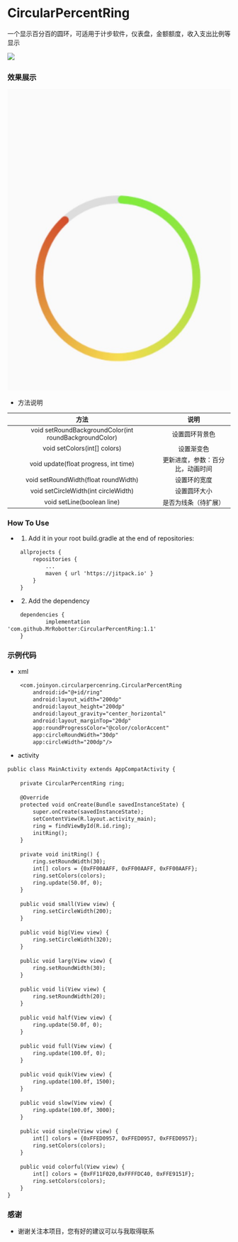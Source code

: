 # CircularPercentRing
一个显示百分百的圆环，可适用于计步软件，仪表盘，金额额度，收入支出比例等显示

[![](https://jitpack.io/v/MrRobotter/CircularPercentRing.svg)](https://jitpack.io/#MrRobotter/CircularPercentRing)

### 效果展示
![]( https://github.com/MrRobotter/AndroidGuide/raw/master/resource/image/ring_demo.jpg )

* 方法说明

|**方法** |**说明**|
|:----:|:----:|
|void setRoundBackgroundColor(int roundBackgroundColor)|设置圆环背景色|
|void setColors(int[] colors)|设置渐变色|
| void update(float progress, int time)|更新进度，参数：百分比，动画时间|
| void setRoundWidth(float roundWidth)|设置环的宽度|
| void setCircleWidth(int circleWidth)|设置圆环大小|
| void setLine(boolean line) | 是否为线条（待扩展） |




### How To Use

* 1. Add it in your root build.gradle at the end of repositories:
````
	allprojects {
		repositories {
			...
			maven { url 'https://jitpack.io' }
		}
	}

````

* 2. Add the dependency

````
	dependencies {
	        implementation 'com.github.MrRobotter:CircularPercentRing:1.1'
	}

````

### 示例代码
* xml
````
    <com.joinyon.circularpercenring.CircularPercentRing
        android:id="@+id/ring"
        android:layout_width="200dp"
        android:layout_height="200dp"
        android:layout_gravity="center_horizontal"
        android:layout_marginTop="20dp"
        app:roundProgressColor="@color/colorAccent"
        app:circleRoundWidth="30dp"
        app:circleWidth="200dp"/>

````

* activity

````
public class MainActivity extends AppCompatActivity {

    private CircularPercentRing ring;

    @Override
    protected void onCreate(Bundle savedInstanceState) {
        super.onCreate(savedInstanceState);
        setContentView(R.layout.activity_main);
        ring = findViewById(R.id.ring);
        initRing();
    }

    private void initRing() {
        ring.setRoundWidth(30);
        int[] colors = {0xFF00AAFF, 0xFF00AAFF, 0xFF00AAFF};
        ring.setColors(colors);
        ring.update(50.0f, 0);
    }

    public void small(View view) {
        ring.setCircleWidth(200);
    }

    public void big(View view) {
        ring.setCircleWidth(320);
    }

    public void larg(View view) {
        ring.setRoundWidth(30);
    }

    public void li(View view) {
        ring.setRoundWidth(20);
    }

    public void half(View view) {
        ring.update(50.0f, 0);
    }

    public void full(View view) {
        ring.update(100.0f, 0);
    }

    public void quik(View view) {
        ring.update(100.0f, 1500);
    }

    public void slow(View view) {
        ring.update(100.0f, 3000);
    }

    public void single(View view) {
        int[] colors = {0xFFED0957, 0xFFED0957, 0xFFED0957};
        ring.setColors(colors);
    }

    public void colorful(View view) {
        int[] colors = {0xFF11F020,0xFFFFDC40, 0xFFE9151F};
        ring.setColors(colors);
    }
}

````
### 感谢
* 谢谢关注本项目，您有好的建议可以与我取得联系